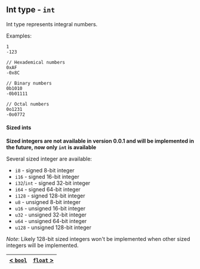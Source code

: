 ## Int type - `int`
Int type represents integral numbers.

Examples:
```
1
-123

// Hexademical numbers
0xAF
-0x8C

// Binary numbers
0b1010
-0b01111

// Octal numbers
0o1231
-0o0772
```

#### Sized ints
**Sized integers are not available in version 0.0.1 and will be implemented in the future, now only `int` is available**

Several sized integer are available:
- `i8` - signed 8-bit integer
- `i16` - signed 16-bit integer
- `i32`/`int` - signed 32-bit integer
- `i64` - signed 64-bit integer
- `i128` - signed 128-bit integer
- `u8` - unsigned 8-bit integer
- `u16` - unsigned 16-bit integer
- `u32` - unsigned 32-bit integer
- `u64` - unsigned 64-bit integer
- `u128` - unsigned 128-bit integer

*Note*: Likely 128-bit sized integers won't be implemented when other sized integers will be implemented.


| [< `bool`](bool.md) | [`float` >](float.md) |
|:---:|:---:|
